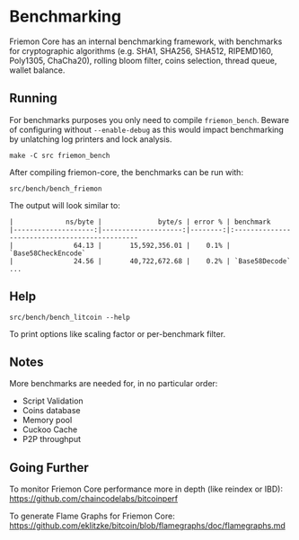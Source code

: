 Benchmarking
============

Friemon Core has an internal benchmarking framework, with benchmarks
for cryptographic algorithms (e.g. SHA1, SHA256, SHA512, RIPEMD160, Poly1305, ChaCha20), rolling bloom filter, coins selection,
thread queue, wallet balance.

Running
---------------------

For benchmarks purposes you only need to compile `friemon_bench`. Beware of configuring without `--enable-debug` as this would impact
benchmarking by unlatching log printers and lock analysis.

    make -C src friemon_bench

After compiling friemon-core, the benchmarks can be run with:

    src/bench/bench_friemon

The output will look similar to:
```
|             ns/byte |              byte/s | error % | benchmark
|--------------------:|--------------------:|--------:|:----------------------------------------------
|               64.13 |       15,592,356.01 |    0.1% | `Base58CheckEncode`
|               24.56 |       40,722,672.68 |    0.2% | `Base58Decode`
...
```

Help
---------------------

    src/bench/bench_litcoin --help

To print options like scaling factor or per-benchmark filter.

Notes
---------------------
More benchmarks are needed for, in no particular order:
- Script Validation
- Coins database
- Memory pool
- Cuckoo Cache
- P2P throughput

Going Further
--------------------

To monitor Friemon Core performance more in depth (like reindex or IBD): https://github.com/chaincodelabs/bitcoinperf

To generate Flame Graphs for Friemon Core: https://github.com/eklitzke/bitcoin/blob/flamegraphs/doc/flamegraphs.md
